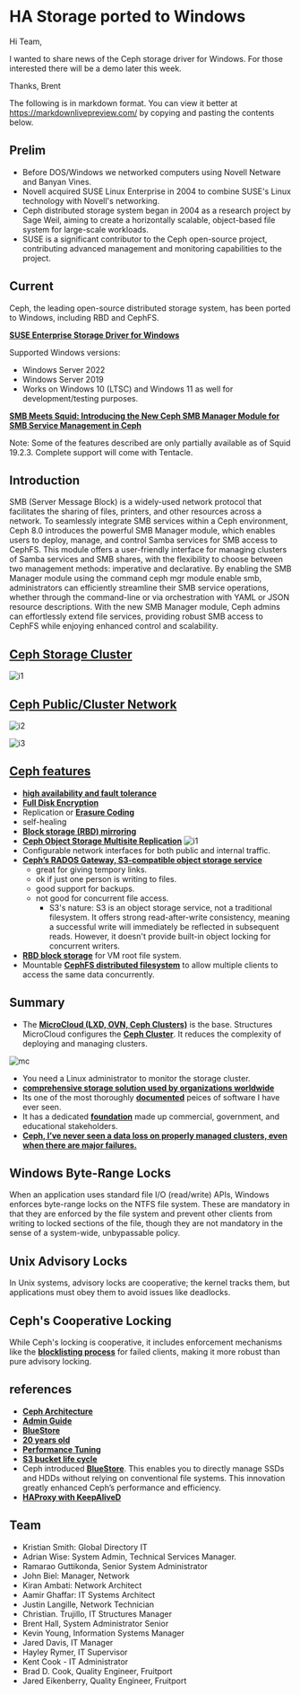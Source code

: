 # HA Storage ported to Windows

Hi Team,

I wanted to share news of the Ceph storage driver for Windows. For those interested there will be a demo later this week.

Thanks,
Brent

The following is in markdown format. You can view it better at <https://markdownlivepreview.com/> by copying and pasting the contents below.

## Prelim

- Before DOS/Windows we networked computers using Novell Netware and Banyan Vines.
- Novell acquired SUSE Linux Enterprise in 2004 to combine SUSE's Linux technology with Novell's networking.
- Ceph distributed storage system began in 2004 as a research project by Sage Weil, aiming to create a horizontally scalable, object-based file system for large-scale workloads.
- SUSE is a significant contributor to the Ceph open-source project, contributing advanced management and monitoring capabilities to the project.

## Current

Ceph, the leading open-source distributed storage system, has been ported to Windows, including RBD and CephFS.

**[SUSE Enterprise Storage Driver for Windows](https://www.suse.com/betaprogram/suse-enterprise-storage-windows-driver-beta/)**

Supported Windows versions:

- Windows Server 2022
- Windows Server 2019
- Works on Windows 10 (LTSC) and Windows 11 as well for development/testing purposes.

**[SMB Meets Squid: Introducing the New Ceph SMB Manager Module for SMB Service Management in Ceph](https://ceph.io/en/news/blog/2025/smb-manager-module/#:~:text=Introduction,enjoying%20enhanced%20control%20and%20scalability.)**

Note: Some of the features described are only partially available as of Squid 19.2.3. Complete support will come with Tentacle.

## Introduction

SMB (Server Message Block) is a widely-used network protocol that facilitates the sharing of files, printers, and other resources across a network. To seamlessly integrate SMB services within a Ceph environment, Ceph 8.0 introduces the powerful SMB Manager module, which enables users to deploy, manage, and control Samba services for SMB access to CephFS. This module offers a user-friendly interface for managing clusters of Samba services and SMB shares, with the flexibility to choose between two management methods: imperative and declarative. By enabling the SMB Manager module using the command ceph mgr module enable smb, administrators can efficiently streamline their SMB service operations, whether through the command-line or via orchestration with YAML or JSON resource descriptions. With the new SMB Manager module, Ceph admins can effortlessly extend file services, providing robust SMB access to CephFS while enjoying enhanced control and scalability.

## **[Ceph Storage Cluster](https://docs.ceph.com/en/reef/architecture/)**

![i1](https://docs.ceph.com/en/reef/_images/stack.png)

## **[Ceph Public/Cluster Network](https://docs.ceph.com/en/latest/rados/configuration/network-config-ref/)**

![i2](https://ubuntucommunity.s3.us-east-2.amazonaws.com/original/3X/8/f/8fa40dee3c61703113c1f3fffd965a8ff762b0ff.png)

![i3](https://access.redhat.com/webassets/avalon/d/Red_Hat_Ceph_Storage-5-Configuration_Guide-en-US/images/8fb92a904c9c1e2bc110b3791fe8af75/110_Ceph_Configuration_updates_0720_01.png)

## **[Ceph features](https://ceph.io/en/discover/technology/)**

- **[high availability and fault tolerance](https://sysadmins.co.za/achieving-high-availability-with-haproxy-and-keepalived-building-a-redundant-load-balancer/)**
- **[Full Disk Encryption](https://ceph.io/en/news/blog/2023/ceph-encryption-performance/)**
- Replication or **[Erasure Coding](https://docs.ceph.com/en/reef/rados/operations/erasure-code)**
- self-healing
- **[Block storage (RBD) mirroring](https://docs.ceph.com/en/mimic/rbd/rbd-mirroring/)**
- **[Ceph Object Storage Multisite Replication](https://ceph.io/en/news/blog/2025/rgw-multisite-replication_part1/)**
![i1](https://ceph.io/en/news/blog/2025/rgw-multisite-replication_part1/images/image1.png)
- Configurable network interfaces for both public and internal traffic.
- **[Ceph’s RADOS Gateway, S3-compatible object storage service](https://docs.ceph.com/en/reef/radosgw/)**
  - great for giving tempory links.
  - ok if just one person is writing to files.
  - good support for backups.
  - not good for concurrent file access.
    - S3's nature: S3 is an object storage service, not a traditional filesystem. It offers strong read-after-write consistency, meaning a successful write will immediately be reflected in subsequent reads. However, it doesn't provide built-in object locking for concurrent writers.
- **[RBD block storage](https://docs.ceph.com/en/reef/rbd/#ceph-block-device)** for VM root file system.
- Mountable **[CephFS distributed filesystem](https://docs.ceph.com/en/squid/cephfs/)** to allow multiple clients to access the same data concurrently.

## Summary

- The **[MicroCloud (LXD, OVN, Ceph Clusters)](https://documentation.ubuntu.com/microcloud/v2-edge/microcloud/)** is the base. Structures MicroCloud configures the **[Ceph Cluster](https://canonical-microceph.readthedocs-hosted.com/)**.  It reduces the complexity of deploying and managing clusters.

![mc](https://documentation.ubuntu.com/microcloud/v2-edge/microcloud/_images/microcloud_basic_architecture.svg)

- You need a Linux administrator to monitor the storage cluster.
- **[comprehensive storage solution used by organizations worldwide](https://thenewstack.io/ceph-20-years-of-cutting-edge-storage-at-the-edge/#:~:text=Ceph:%2020%20Years%20of%20Cutting,of%20Use%20and%20Privacy%20Policy.)**
- Its one of the most thoroughly **[documented](https://docs.ceph.com/en/reef/start/)** peices of software I have ever seen.
- It has a dedicated **[foundation](https://ceph.io/en/foundation/)** made up commercial, government, and educational stakeholders.
- **[Ceph, I’ve never seen a data loss on properly managed clusters, even when there are major failures.](https://www.linkedin.com/posts/markus-wendland-clyso-ceph-abassador-kubernetes-opensource_ceph-20-years-of-cutting-edge-storage-at-activity-7239343394622234624-jMeX/)**

## Windows Byte-Range Locks

When an application uses standard file I/O (read/write) APIs, Windows enforces byte-range locks on the NTFS file system. These are mandatory in that they are enforced by the file system and prevent other clients from writing to locked sections of the file, though they are not mandatory in the sense of a system-wide, unbypassable policy.

## Unix Advisory Locks

In Unix systems, advisory locks are cooperative; the kernel tracks them, but applications must obey them to avoid issues like deadlocks.

## Ceph's Cooperative Locking

While Ceph's locking is cooperative, it includes enforcement mechanisms like the **[blocklisting process](https://docs.ceph.com/en/latest/cephfs/eviction/)** for failed clients, making it more robust than pure advisory locking.

## references

- **[Ceph Architecture](https://docs.ceph.com/en/reef/architecture/)**
- **[Admin Guide](https://docs.ceph.com/en/latest/radosgw/admin/)**
- **[BlueStore](https://ceph.io/en/news/blog/2017/new-luminous-bluestore/)**
- **[20 years old](https://thenewstack.io/ceph-20-years-of-cutting-edge-storage-at-the-edge/#:~:text=Ceph:%2020%20Years%20of%20Cutting,of%20Use%20and%20Privacy%20Policy.)**
- **[Performance Tuning](https://ceph.io/en/news/blog/2022/rocksdb-tuning-deep-dive/)**
- **[S3 bucket life cycle](https://www.ibm.com/docs/en/storage-ceph/7.1.0?topic=gateway-bucket-lifecycle)**
- Ceph introduced **[BlueStore](https://ceph.io/en/news/blog/2017/new-luminous-bluestore/)**. This enables you to directly manage SSDs and HDDs without relying on conventional file systems. This innovation greatly enhanced Ceph’s performance and efficiency.
- **[HAProxy with KeepAliveD](https://sysadmins.co.za/achieving-high-availability-with-haproxy-and-keepalived-building-a-redundant-load-balancer/)**

## Team

- Kristian Smith: Global Directory IT
- Adrian Wise: System Admin, Technical Services Manager.
- Ramarao Guttikonda, Senior System Administrator
- John Biel: Manager, Network
- Kiran Ambati: Network Architect
- Aamir Ghaffar: IT Systems Architect
- Justin Langille, Network Technician
- Christian. Trujillo, IT Structures Manager
- Brent Hall, System Administrator Senior
- Kevin Young, Information Systems Manager
- Jared Davis, IT Manager
- Hayley Rymer, IT Supervisor
- Kent Cook - IT Administrator
- Brad D. Cook, Quality Engineer, Fruitport
- Jared Eikenberry, Quality Engineer, Fruitport
